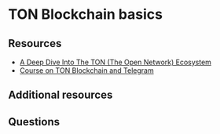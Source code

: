 # TON Blockchain basics

## Resources

* [A Deep Dive Into The TON (The Open Network) Ecosystem](https://okxventures.medium.com/a-deep-dive-into-the-ton-the-open-network-ecosystem-34376fdd6082)
* [Course on TON Blockchain and Telegram](https://stepik.org/course/176754/syllabus)

## Additional resources



## Questions
